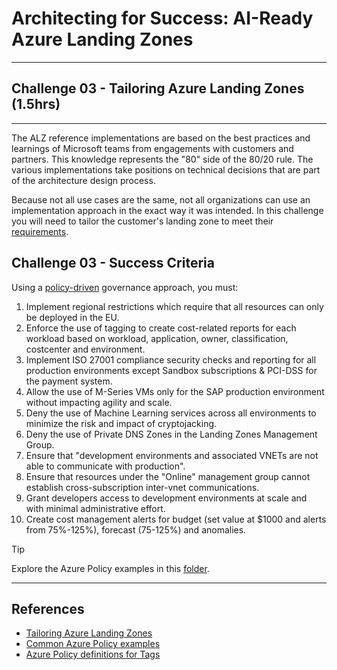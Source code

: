 # Architecting for Success: AI-Ready Azure Landing Zones

---

## Challenge 03 - Tailoring Azure Landing Zones (1.5hrs)

---

The ALZ reference implementations are based on the best practices and learnings of Microsoft teams from engagements with customers and partners. This knowledge represents the "80" side of the 80/20 rule. The various implementations take positions on technical decisions that are part of the architecture design process.

Because not all use cases are the same, not all organizations can use an implementation approach in the exact way it was intended. In this challenge you will need to tailor the customer's landing zone to meet their [requirements](./../docs/contoso-alz-customer-scenario.md).

## Challenge 03 - Success Criteria

Using a [policy-driven](https://learn.microsoft.com/en-us/azure/cloud-adoption-framework/ready/enterprise-scale/dine-guidance) governance approach, you must:

1. Implement regional restrictions which require that all resources can only be deployed in the EU.
2. Enforce the use of tagging to create cost-related reports for each workload based on workload, application, owner, classification, costcenter and environment.
3. Implement ISO 27001 compliance security checks and reporting for all production environments except Sandbox subscriptions & PCI-DSS for the payment system.
4. Allow the use of M-Series VMs only for the SAP production environment without impacting agility and scale.
5. Deny the use of Machine Learning services across all environments to minimize the risk and impact of cryptojacking.
6. Deny the use of Private DNS Zones in the Landing Zones Management Group.
7. Ensure that "development environments and associated VNETs are not able to communicate with production".
8. Ensure that resources under the "Online" management group cannot establish cross-subscription inter-vnet communications.
9. Grant developers access to development environments at scale and with minimal administrative effort.
10. Create cost management alerts for budget (set value at $1000 and alerts from 75%-125%), forecast (75-125%) and anomalies.
    
> [!TIP]
> Explore the Azure Policy examples in this [folder](https://github.com/jonathan-vella/azure-landing-zones/tree/main/Az%20Policy%20Definitions).

---

## References

- [Tailoring Azure Landing Zones](https://learn.microsoft.com/en-us/azure/cloud-adoption-framework/ready/landing-zone/tailoring-alz)
- [Common Azure Policy examples](https://learn.microsoft.com/en-us/azure/cloud-adoption-framework/manage/azure-server-management/common-policies)
- [Azure Policy definitions for Tags](https://learn.microsoft.com/en-us/azure/azure-resource-manager/management/tag-policies)
